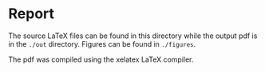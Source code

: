 # Report

The source LaTeX files can be found in this directory while the output pdf is in the `./out` directory. Figures can be found in `./figures`. 

The pdf was compiled using the xelatex LaTeX compiler.
